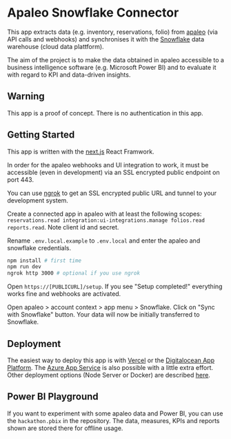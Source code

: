 # Apaleo Snowflake Connector

This app extracts data (e.g. inventory, reservations, folio) from [apaleo](https://apaleo.com) (via API calls and webhooks) and synchronises it with the [Snowflake](https://snowflake.com) data warehouse (cloud data plattform).

The aim of the project is to make the data obtained in apaleo accessible to a business intelligence software (e.g. Microsoft Power BI) and to evaluate it with regard to KPI and data-driven insights.

## Warning

This app is a proof of concept. There is no authentication in this app.

## Getting Started

This app is written with the [next.js](https://nextjs.org/) React Framwork.

In order for the apaleo webhooks and UI integration to work, it must be accessible (even in development) via an SSL encrypted public endpoint on port 443.

You can use [ngrok](https://ngrok.com/) to get an SSL encrypted public URL and tunnel to your development system.

Create a connected app in apaleo with at least the following scopes: `reservations.read integration:ui-integrations.manage folios.read reports.read`. Note client id and secret.

Rename `.env.local.example` to `.env.local` and enter the apaleo and snowflake credentials.

```bash
npm install # first time
npm run dev
ngrok http 3000 # optional if you use ngrok
```

Open `https://[PUBLICURL]/setup`. If you see "Setup completed!" everything works fine and webhooks are activated.

Open apaleo > account context > app menu > Snowflake. Click on "Sync with Snowflake" button. Your data will now be initially transferred to Snowflake.

## Deployment

The easiest way to deploy this app is with [Vercel](https://vercel.com/) or the [Digitalocean App Platform](https://www.digitalocean.com/products/app-platform/). The [Azure App Service](https://azure.microsoft.com/de-de/services/app-service/) is also possible with a little extra effort. Other deployment options (Node Server or Docker) are described [here](https://nextjs.org/docs/deployment#other-hosting-options).

## Power BI Playground

If you want to experiment with some apaleo data and Power BI, you can use the `hackathon.pbix` in the repository. The data, measures, KPIs and reports shown are stored there for offline usage.

